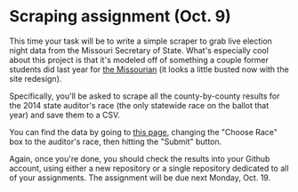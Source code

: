 # Scraping assignment (Oct. 9)

This time your task will be to write a simple scraper to grab live election night data from the Missouri Secretary of State. What's especially cool about this project is that it's modeled off of something a couple former students did last year for [the Missourian](http://www.columbiamissourian.com/news/interactive-map-missouri-general-election-results/article_b9eede11-1256-5d88-9830-157f801ed7ac.html) (it looks a little busted now with the site redesign).

Specifically, you'll be asked to scrape all the county-by-county results for the 2014 state auditor's race (the only statewide race on the ballot that year) and save them to a CSV.

You can find the data by going to [this page](http://enrarchives.sos.mo.gov/enrnet/), changing the "Choose Race" box to the auditor's race, then hitting the "Submit" button.

Again, once you're done, you should check the results into your Github account, using either a new repository or a single repository dedicated to all of your assignments. The assignment will be due next Monday, Oct. 19.